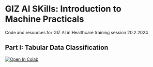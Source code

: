 # GIZ AI SKills: Introduction to Machine Practicals 
Code and resources for GIZ AI in Healthcare training session 20.2.2024

## Part I: Tabular Data Classification
[![Open In 
Colab](https://colab.research.google.com/assets/colab-badge.svg)](https://colab.research.google.com/drive/1bvD7FewtTp2XIFsyfjFujlBYj_2lVcbo?usp=sharing)
<!--
## Part II: Computer Vision Models Colab]
 [![Open In 
Colab](https://colab.research.google.com/assets/colab-badge.svg)](https://colab.research.google.com/drive/1i8ni8MjZyZHPbV5lETtFLVa258ob16bb?usp=sharing) 
-->
